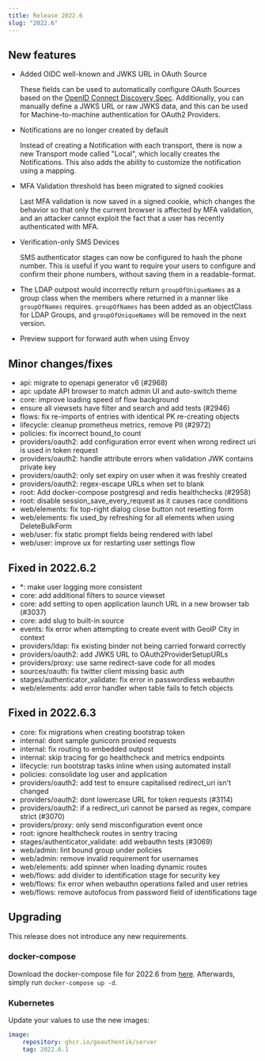```yaml
---
title: Release 2022.6
slug: "2022.6"
---
```


## New features

-   Added OIDC well-known and JWKS URL in OAuth Source

    These fields can be used to automatically configure OAuth Sources based on the [OpenID Connect Discovery Spec](https://openid.net/specs/openid-connect-discovery-1_0.html). Additionally, you can manually define a JWKS URL or raw JWKS data, and this can be used for Machine-to-machine authentication for OAuth2 Providers.

-   Notifications are no longer created by default

    Instead of creating a Notification with each transport, there is now a new Transport mode called "Local", which locally creates the Notifications. This also adds the ability to customize the notification using a mapping.

-   MFA Validation threshold has been migrated to signed cookies

    Last MFA validation is now saved in a signed cookie, which changes the behavior so that only the current browser is affected by MFA validation, and an attacker cannot exploit the fact that a user has recently authenticated with MFA.

-   Verification-only SMS Devices

    SMS authenticator stages can now be configured to hash the phone number. This is useful if you want to require your users to configure and confirm their phone numbers, without saving them in a readable-format.

-   The LDAP outpost would incorrectly return `groupOfUniqueNames` as a group class when the members where returned in a manner like `groupOfNames` requires. `groupOfNames` has been added as an objectClass for LDAP Groups, and `groupOfUniqueNames` will be removed in the next version.

-   Preview support for forward auth when using Envoy

## Minor changes/fixes

-   api: migrate to openapi generator v6 (#2968)
-   api: update API browser to match admin UI and auto-switch theme
-   core: improve loading speed of flow background
-   ensure all viewsets have filter and search and add tests (#2946)
-   flows: fix re-imports of entries with identical PK re-creating objects
-   lifecycle: cleanup prometheus metrics, remove PII (#2972)
-   policies: fix incorrect bound_to count
-   providers/oauth2: add configuration error event when wrong redirect uri is used in token request
-   providers/oauth2: handle attribute errors when validation JWK contains private key
-   providers/oauth2: only set expiry on user when it was freshly created
-   providers/oauth2: regex-escape URLs when set to blank
-   root: Add docker-compose postgresql and redis healthchecks (#2958)
-   root: disable session_save_every_request as it causes race conditions
-   web/elements: fix top-right dialog close button not resetting form
-   web/elements: fix used_by refreshing for all elements when using DeleteBulkForm
-   web/user: fix static prompt fields being rendered with label
-   web/user: improve ux for restarting user settings flow

## Fixed in 2022.6.2

-   \*: make user logging more consistent
-   core: add additional filters to source viewset
-   core: add setting to open application launch URL in a new browser tab (#3037)
-   core: add slug to built-in source
-   events: fix error when attempting to create event with GeoIP City in context
-   providers/ldap: fix existing binder not being carried forward correctly
-   providers/oauth2: add JWKS URL to OAuth2ProviderSetupURLs
-   providers/proxy: use same redirect-save code for all modes
-   sources/oauth: fix twitter client missing basic auth
-   stages/authenticator_validate: fix error in passwordless webauthn
-   web/elements: add error handler when table fails to fetch objects

## Fixed in 2022.6.3

-   core: fix migrations when creating bootstrap token
-   internal: dont sample gunicorn proxied requests
-   internal: fix routing to embedded outpost
-   internal: skip tracing for go healthcheck and metrics endpoints
-   lifecycle: run bootstrap tasks inline when using automated install
-   policies: consolidate log user and application
-   providers/oauth2: add test to ensure capitalised redirect_uri isn't changed
-   providers/oauth2: dont lowercase URL for token requests (#3114)
-   providers/oauth2: if a redirect_uri cannot be parsed as regex, compare strict (#3070)
-   providers/proxy: only send misconfiguration event once
-   root: ignore healthcheck routes in sentry tracing
-   stages/authenticator_validate: add webauthn tests (#3069)
-   web/admin: lint bound group under policies
-   web/admin: remove invalid requirement for usernames
-   web/elements: add spinner when loading dynamic routes
-   web/flows: add divider to identification stage for security key
-   web/flows: fix error when webauthn operations failed and user retries
-   web/flows: remove autofocus from password field of identifications tage

## Upgrading

This release does not introduce any new requirements.

### docker-compose

Download the docker-compose file for 2022.6 from [here](https://goauthentik.io/version/2022.6/docker-compose.yml). Afterwards, simply run `docker-compose up -d`.

### Kubernetes

Update your values to use the new images:

```yaml
image:
    repository: ghcr.io/goauthentik/server
    tag: 2022.6.1
```

